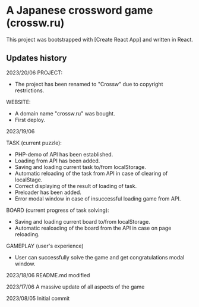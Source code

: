 # A Japanese crossword game (crossw.ru)

This project was bootstrapped with [Create React App] and written in React.

## Updates history

2023/20/06
PROJECT:
- The project has been renamed to "Crossw" due to copyright restrictions.

WEBSITE:
- A domain name "crossw.ru" was bought. 
- First deploy.

2023/19/06 

TASK (current puzzle):
- PHP-demo of API has been established. 
- Loading from API has been added. 
- Saving and loading current task to/from localStorage.
- Automatic reloading of the task from API in case of clearing of localStage.
- Correct displaying of the result of loading of task.
- Preloader has been added.
- Error modal window in case of insuccessful loading game from API.

BOARD (current progress of task solving):
- Saving and loading current board to/from localStorage.
- Automatic realoading of the board from the API in case on page reloading.

GAMEPLAY (user's experience)
- User can successfully solve the game and get congratulations modal window.


2023/18/06 README.md modified

2023/17/06 A massive update of all aspects of the game

2023/08/05 Initial commit
